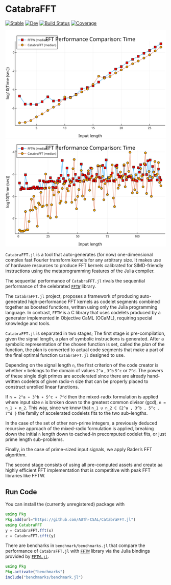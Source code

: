 # CatabraFFT

[![Stable](https://img.shields.io/badge/docs-stable-blue.svg)](https://pitsianis.github.io/`CatabraFFT.jl`/stable/)
[![Dev](https://img.shields.io/badge/docs-dev-blue.svg)](https://pitsianis.github.io/`CatabraFFT.jl`/dev/)
[![Build Status](https://github.com/pitsianis/`CatabraFFT.jl`/actions/workflows/CI.yml/badge.svg?branch=main)](https://github.com/pitsianis/`CatabraFFT.jl`/actions/workflows/CI.yml?query=branch%3Amain)
[![Coverage](https://codecov.io/gh/pitsianis/`CatabraFFT.jl`/branch/main/graph/badge.svg)](https://codecov.io/gh/pitsianis/`CatabraFFT.jl`)



![Alt text](./svgs/radix-2-bench.svg)
![Alt text](./svgs/120_prime_power_on.svg)

`CatabraFFT.jl` is a tool that auto-generates (for now) one-dimensional complex fast Fourier transform kernels for any arbitrary size. It makes use of hardware resources to produce FFT kernels calibrated for SIMD-friendly instructions using the metaprogramming features of the Julia compiler.

The sequential performance of `CatabraFFT.jl` rivals the sequential performance of the celebrated [`FFTW`](https://github.com/FFTW/fftw3) library.

The `CatabraFFT.jl` project, proposes a framework of producing auto-generated high-performance FFT kernels as codelet segments combined together as boosted
functions, written using only the Julia programming language. In contrast, `FFTW` is a C library that uses codelets produced by a generator implemented in Objective CaML (OCaML), requiring special knowledge and tools.

`CatabraFFT.jl` is separated in two stages; The first stage is pre-compilation, given the signal length, a plan of symbolic instructions is generated. After a symbolic representation of the chosen function is set, called the *plan* of the function, the plan is converted to actual code segments that make a part of the final optimal function `CatabraFFT.jl` designed to use.

Depending on the signal length `n`, the first criterion of the code creator is whether `n` belongs to the domain of values `2^a` , `3^b` `5^c` or `7^d`. The powers of these single digit primes are accelerated since there are already hand-written codelets of given radix-n size that
can be properly placed to construct unrolled linear functions.

If `n = 2^a ∗ 3^b ∗ 5^c ∗ 7^d` then the mixed-radix formulation is applied where input
size `n` is broken down to the greatest common divisor (gcd), `n = n_1 ∗ n_2`. This way, since we know that `n_1 ∪ n_2 ∈
{2^a , 3^b , 5^c , 7^d }` the family of accelerated codelets fits to the two sub-lengths.

In the case of the set of other non-prime integers, a previously deduced recursive approach of the mixed-radix formulation is applied, breaking
down the initial `n` length down to cached-in precomputed codelet fits, or just prime length sub-problems.

Finally, in the case of prime-sized input signals, we apply Rader’s FFT algorithm.

The second stage consists of using all pre-computed assets and create aa highly efficient FFT implementation that is competitive with peak  FFT libraries like FFTW.

## Run Code

You can install the (currently unregistered) package with
```julia
using Pkg
Pkg.add(url="https://github.com/AUTh-CSAL/CatabraFFT.jl")
using CatabraFFT
y = CatabraFFT.fft(x)
z = CatabraFFT.ifft(y)
```

There are bencharks in `benchmark/benchmarks.jl` that compare the performance of `CatabraFFT.jl` with [`FFTW`](https://github.com/FFTW/fftw3) library via the Julia bindings provided by [`FFTW.jl`](https://github.com/JuliaMath/FFTW.jl).

```julia
using Pkg
Pkg.activate("benchmarks")
include("benchmarks/benchmark.jl")
```